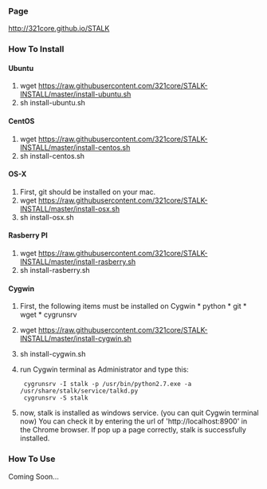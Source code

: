### Page

http://321core.github.io/STALK


### How To Install

#### Ubuntu
1. wget https://raw.githubusercontent.com/321core/STALK-INSTALL/master/install-ubuntu.sh
2. sh install-ubuntu.sh

#### CentOS
1. wget https://raw.githubusercontent.com/321core/STALK-INSTALL/master/install-centos.sh
2. sh install-centos.sh

#### OS-X
1. First, git should be installed on your mac.
2. wget https://raw.githubusercontent.com/321core/STALK-INSTALL/master/install-osx.sh
3. sh install-osx.sh

#### Rasberry PI
1. wget https://raw.githubusercontent.com/321core/STALK-INSTALL/master/install-rasberry.sh
2. sh install-rasberry.sh

#### Cygwin
1. First, the following items must be installed on Cygwin
       * python
       * git
       * wget
       * cygrunsrv

2. wget https://raw.githubusercontent.com/321core/STALK-INSTALL/master/install-cygwin.sh
3. sh install-cygwin.sh
4. run Cygwin terminal as Administrator and type this:
      ```
       cygrunsrv -I stalk -p /usr/bin/python2.7.exe -a /usr/share/stalk/service/talkd.py
       cygrunsrv -S stalk
      ```

5. now, stalk is installed as windows service. (you can quit Cygwin terminal now)
   You can check it by entering the url of 'http://localhost:8900' in the Chrome browser. 
   If pop up a page correctly, stalk is successfully installed.


### How To Use

Coming Soon...
